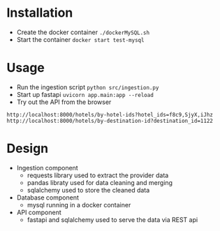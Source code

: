 # Installation
- Create the docker container
``` ./dockerMySQL.sh ```
- Start the container
```docker start test-mysql```

# Usage
- Run the ingestion script
```python src/ingestion.py```
- Start up fastapi
```uvicorn app.main:app --reload```
- Try out the API from the browser
```
http://localhost:8000/hotels/by-hotel-ids?hotel_ids=f8c9,SjyX,iJhz
http://localhost:8000/hotels/by-destination-id?destination_id=1122
```

# Design
- Ingestion component
    - requests library used to extract the provider data
    - pandas libraty used for data cleaning and merging
    - sqlalchemy used to store the cleaned data
- Database component
    - mysql running in a docker container
- API component
    - fastapi and sqlalchemy used to serve the data via REST api
